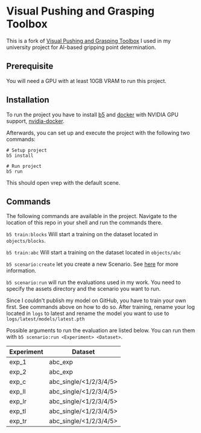 # Visual Pushing and Grasping Toolbox
This is a fork of [Visual Pushing and Grasping Toolbox](https://github.com/andyzeng/visual-pushing-grasping)
I used in my university project for AI-based gripping point determination.

## Prerequisite
You will need a GPU with at least 10GB VRAM to run this project.

## Installation

To run the project you have to install [b5](https://github.com/team23/b5)
and [docker](https://docs.docker.com/engine/install/) with NVIDIA GPU support,
[nvidia-docker](https://docs.nvidia.com/datacenter/cloud-native/container-toolkit/install-guide.html#docker).

Afterwards, you can set up and execute the project with the following two commands:

```shell
# Setup project
b5 install

# Run project
b5 run
```

This should open vrep with the default scene.

## Commands
The following commands are available in the project. Navigate to the location of this repo in your shell and run the commands there.

`b5 train:blocks`
Will start a training on the dataset located in `objects/blocks`.

`b5 train:abc`
Will start a training on the dataset located in `objects/abc`

`b5 scenario:create`
let you create a new Scenario. See [here](https://github.com/andyzeng/visual-pushing-grasping#evaluation) for more information.

`b5 scenario:run`
will run the evaluations used in my work. You need to specify the assets directory and the scenario you want to run.

Since I couldn't publish my model on GitHub, you have to train your own first. See commands above on how to do so.
After training, rename your log located in `logs` to latest and rename the model you want to use to `logs/latest/models/latest.pth`

Possible arguments to run the evaluation are listed below.
You can run them with `b5 scenario:run <Experiment> <Dataset>`.

| Experiment | Dataset                |
|------------|------------------------|
| exp_1      | abc_exp                |
| exp_2      | abc_exp                |
| exp_c      | abc_single/<1/2/3/4/5> |
| exp_ll     | abc_single/<1/2/3/4/5> |
| exp_lr     | abc_single/<1/2/3/4/5> |
| exp_tl     | abc_single/<1/2/3/4/5> |
| exp_tr     | abc_single/<1/2/3/4/5> |